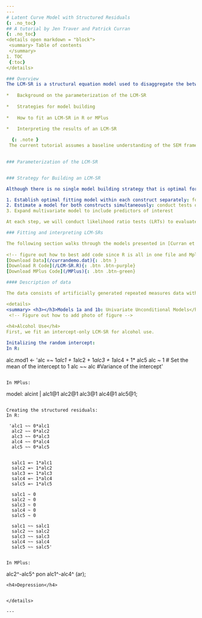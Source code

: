 ```yaml
---
---
# Latent Curve Model with Structured Residuals
{: .no_toc}
## A tutorial by Jen Traver and Patrick Curran
{: .no_toc}
<details open markdown = "block">
 <summary> Table of contents 
 </summary>
1. TOC
 {:toc}
</details>

### Overview
The LCM-SR is a structural equation model used to disaggregate the between- and within-person effects of two constructs as they unfold over time. The ability to disaggregate levels of effects is extremely desirable, as it allows researchers to more accurately and fully test their hypotheses. This tutorial will provide a practical introduction to the parameterization and application of the LCM-SR including: 
  
*	Background on the parameterization of the LCM-SR
  
*	Strategies for model building
  
*	How to fit an LCM-SR in R or MPlus
    
*	Interpreting the results of an LCM-SR     

  {: .note }
 The current tutorial assumes a baseline understanding of the SEM framework and latent curve models (LCMs, also referred to as latent growth models, latent growth curve models, etc.).If you are not familiar with these topics, there are several free resources where you can begin including CenterStat’s [free introduction to SEM workshop](https://centerstat.org/introduction-to-structural-equation-modeling-async/) and [YouTube playlist](https://www.youtube.com/@centerstat/playlists) dedicated to growth modeling.
  

### Parameterization of the LCM-SR


### Strategy for Building an LCM-SR 

Although there is no single model building strategy that is optimal for all situations, we will use the following framework:

1. Establish optimal fitting model within each construct separately: for each construct we will (a) determine the optimal functional form of time (linear, quadratic, etc.), (b) test the autoregressions among residuals, and (c) test if the autoregressions are approximately equivalent across time.
2. Estimate a model for both constructs simultaneously: conduct tests of (a) across-construct relationships at the level of the latent variable, (b) across-construct relationships at the level of the time-structured residuals, and (c) equality constraints on the cross-lagged regressions.
3. Expand multivariate model to include predictors of interest

At each step, we will conduct likelihood ratio tests (LRTs) to evaluate the change in model fit. 

### Fitting and interpreting LCM-SRs

The following section walks through the models presented in [Curran et al., 2014](https://www.ncbi.nlm.nih.gov/pmc/articles/PMC4067471/) using example data and code made available by Patrick Curran. To follow along in R or MPlus, please use the buttons below to download (1) the data and (2) code in the program of your choice.  
 
<!-- figure out how to best add code since R is all in one file and Mplus is across multiple files --> 
[Download Data](/currandemo.dat){: .btn }
[Download R Code](/LCM-SR.R){: .btn .btn-purple}
[Download MPlus Code](/MPlus){: .btn .btn-green}

#### Description of data

The data consists of artificially generated repeated measures data with a sample size of N = 250 and 5 timepionts. More details about the population generating model can be found in Curran et al., 2014. 

<details>
<summary> <h3></h3>Models 1a and 1b: Univariate Unconditional Models</h3> </summary>
 <!-- Figure out how to add photo of figure -->
 
<h4>Alcohol Use</h4>
First, we fit an intercept-only LCM-SR for alcohol use. 

Initalizing the random intercept:
In R:
```
alc.mod1 <- 'alc =~ 1*alc1 + 1*alc2 + 1*alc3 + 1*alc4 + 1* alc5
                 alc ~ 1 # Set the mean of the intercept to 1
                 alc ~~ alc #Variance of the intercept'
```

In MPlus:
```
model:
     alcint | alc1@1 alc2@1 alc3@1 alc4@1 alc5@1;
```

Creating the structured residuals:
In R:
```
     'alc1 ~~ 0*alc1
      alc2 ~~ 0*alc2
      alc3 ~~ 0*alc3
      alc4 ~~ 0*alc4
      alc5 ~~ 0*alc5


      salc1 =~ 1*alc1
      salc2 =~ 1*alc2
      salc3 =~ 1*alc3
      salc4 =~ 1*alc4
      salc5 =~ 1*alc5
      
      salc1 ~ 0
      salc2 ~ 0
      salc3 ~ 0
      salc4 ~ 0
      salc5 ~ 0
      
      salc1 ~~ salc1
      salc2 ~~ salc2
      salc3 ~~ salc3
      salc4 ~~ salc4
      salc5 ~~ salc5'
```

In MPlus:
```
alc2^-alc5^ pon alc1^-alc4^ (ar);
```
<h4>Depression</h4>


</details>

---
```

